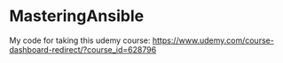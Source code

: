 # MasteringAnsible
My code for taking this udemy course: https://www.udemy.com/course-dashboard-redirect/?course_id=628796
